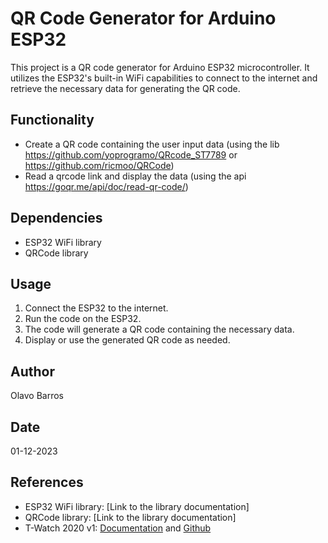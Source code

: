 # QR Code Generator for Arduino ESP32

This project is a QR code generator for Arduino ESP32 microcontroller. It utilizes the ESP32's built-in WiFi capabilities to connect to the internet and retrieve the necessary data for generating the QR code.

## Functionality

- Create a QR code containing the user input data (using the lib https://github.com/yoprogramo/QRcode_ST7789 or https://github.com/ricmoo/QRCode)
- Read a qrcode link and display the data (using the api  https://goqr.me/api/doc/read-qr-code/)

## Dependencies

- ESP32 WiFi library
- QRCode library

## Usage

1. Connect the ESP32 to the internet.
2. Run the code on the ESP32.
3. The code will generate a QR code containing the necessary data.
4. Display or use the generated QR code as needed.

## Author

Olavo Barros

## Date

01-12-2023

## References

- ESP32 WiFi library: [Link to the library documentation]
- QRCode library: [Link to the library documentation]
- T-Watch 2020 v1: [Documentation](https://t-watch-document-en.readthedocs.io/en/latest/introduction/product/2020.html) and [Github](https://github.com/Xinyuan-LilyGO/TTGO_TWatch_Library)
